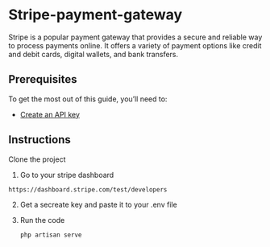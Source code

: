 # Stripe-payment-gateway
Stripe is a popular payment gateway that provides a secure and reliable way to process payments online. It offers a variety of payment options like credit and debit cards, digital wallets, and bank transfers. 



## Prerequisites

To get the most out of this guide, you’ll need to:

* [Create an API key](https://dashboard.stripe.com/test/developers)
  

## Instructions

Clone the project

1. Go to your stripe dashboard

```bash
https://dashboard.stripe.com/test/developers
```

2. Get a secreate key and paste it to your .env file

3. Run the code

   ```bash
   php artisan serve
```


